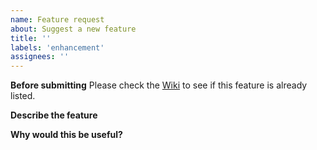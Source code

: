 ```yaml
---
name: Feature request
about: Suggest a new feature
title: ''
labels: 'enhancement'
assignees: ''
---
```


**Before submitting** Please check the [Wiki](https://github.com/johansan/notebook-navigator/wiki) to see if this
feature is already listed.

**Describe the feature**

**Why would this be useful?**
